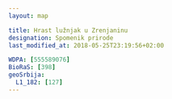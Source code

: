 ```yaml
---
layout: map

title: Hrast lužnjak u Zrenjaninu
designation: Spomenik prirode
last_modified_at: 2018-05-25T23:19:56+02:00

WDPA: [555589076]
BioRaS: [398]
geoSrbija:
  L1_182: [127]
---
```

